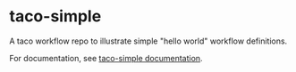 # taco-simple

 A taco workflow repo to illustrate simple "hello world" workflow definitions. 

For documentation, see [taco-simple documentation](https://dahak-metagenomics.github.io/taco-simple/).


